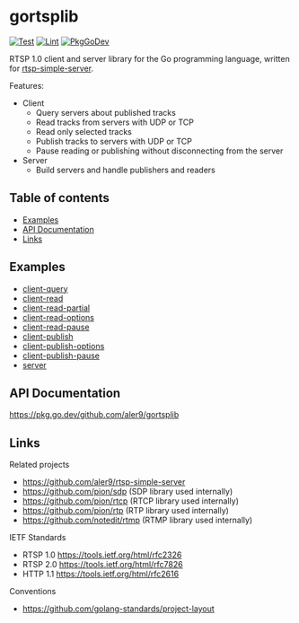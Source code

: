 
# gortsplib

[![Test](https://github.com/aler9/gortsplib/workflows/test/badge.svg)](https://github.com/aler9/gortsplib/actions)
[![Lint](https://github.com/aler9/gortsplib/workflows/lint/badge.svg)](https://github.com/aler9/gortsplib/actions)
[![PkgGoDev](https://pkg.go.dev/badge/github.com/aler9/gortsplib)](https://pkg.go.dev/github.com/aler9/gortsplib)

RTSP 1.0 client and server library for the Go programming language, written for [rtsp-simple-server](https://github.com/aler9/rtsp-simple-server).

Features:

* Client
  * Query servers about published tracks
  * Read tracks from servers with UDP or TCP
  * Read only selected tracks
  * Publish tracks to servers with UDP or TCP
  * Pause reading or publishing without disconnecting from the server
* Server
  * Build servers and handle publishers and readers

## Table of contents

* [Examples](#examples)
* [API Documentation](#api-documentation)
* [Links](#links)

## Examples

* [client-query](examples/client-query.go)
* [client-read](examples/client-read.go)
* [client-read-partial](examples/client-read-partial.go)
* [client-read-options](examples/client-read-options.go)
* [client-read-pause](examples/client-read-pause.go)
* [client-publish](examples/client-publish.go)
* [client-publish-options](examples/client-publish-options.go)
* [client-publish-pause](examples/client-publish-pause.go)
* [server](examples/server.go)

## API Documentation

https://pkg.go.dev/github.com/aler9/gortsplib

## Links

Related projects

* https://github.com/aler9/rtsp-simple-server
* https://github.com/pion/sdp (SDP library used internally)
* https://github.com/pion/rtcp (RTCP library used internally)
* https://github.com/pion/rtp (RTP library used internally)
* https://github.com/notedit/rtmp (RTMP library used internally)

IETF Standards

* RTSP 1.0 https://tools.ietf.org/html/rfc2326
* RTSP 2.0 https://tools.ietf.org/html/rfc7826
* HTTP 1.1 https://tools.ietf.org/html/rfc2616

Conventions

* https://github.com/golang-standards/project-layout
